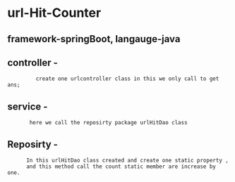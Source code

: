 # url-Hit-Counter

## framework-springBoot, langauge-java

## controller -
             create one urlcontroller class in this we only call to get ans;

## service - 
           here we call the reposirty package urlHitDao class 

## Reposirty -
          In this urlHitDao class created and create one static property ,
          and this method call the count static member are increase by one.
          
          
